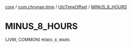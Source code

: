 [core](../../index.md) / [com.chrynan.time](../index.md) / [UtcTimeOffset](index.md) / [MINUS_8_HOURS](./-m-i-n-u-s_8_-h-o-u-r-s.md)

# MINUS_8_HOURS

(JVM, COMMON) `MINUS_8_HOURS`